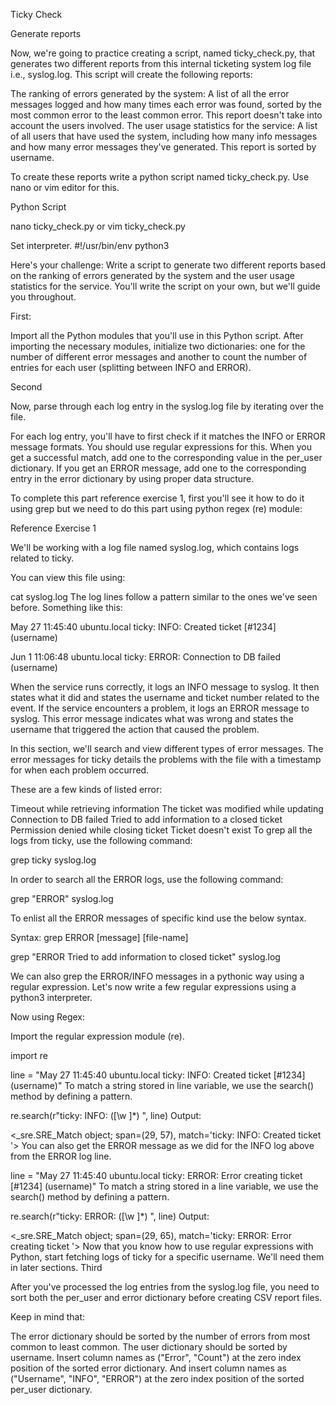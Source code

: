 Ticky Check

Generate reports

Now, we're going to practice creating a script, named ticky_check.py, that generates two different reports from this internal ticketing system log file i.e., syslog.log. This script will create the following reports:

The ranking of errors generated by the system: A list of all the error messages logged and how many times each error was found, sorted by the most common error to the least common error. This report doesn't take into account the users involved. The user usage statistics for the service: A list of all users that have used the system, including how many info messages and how many error messages they've generated. This report is sorted by username.

To create these reports write a python script named ticky_check.py. Use nano or vim editor for this.

Python Script

nano ticky_check.py or vim ticky_check.py

Set interpreter.
#!/usr/bin/env python3

Here's your challenge:
Write a script to generate two different reports based on the ranking of errors generated by the system and the user usage statistics for the service. You'll write the script on your own, but we'll guide you throughout.

First:

Import all the Python modules that you'll use in this Python script. After importing the necessary modules, initialize two dictionaries: one for the number of different error messages and another to count the number of entries for each user (splitting between INFO and ERROR).

Second

Now, parse through each log entry in the syslog.log file by iterating over the file.

For each log entry, you'll have to first check if it matches the INFO or ERROR message formats. You should use regular expressions for this. When you get a successful match, add one to the corresponding value in the per_user dictionary. If you get an ERROR message, add one to the corresponding entry in the error dictionary by using proper data structure.

To complete this part reference exercise 1, first you'll see it how to do it using grep but we need to do this part using python regex (re) module:

Reference Exercise 1

We'll be working with a log file named syslog.log, which contains logs related to ticky.

You can view this file using:

cat syslog.log The log lines follow a pattern similar to the ones we've seen before. Something like this:

May 27 11:45:40 ubuntu.local ticky: INFO: Created ticket [#1234] (username)

Jun 1 11:06:48 ubuntu.local ticky: ERROR: Connection to DB failed (username)

When the service runs correctly, it logs an INFO message to syslog. It then states what it did and states the username and ticket number related to the event. If the service encounters a problem, it logs an ERROR message to syslog. This error message indicates what was wrong and states the username that triggered the action that caused the problem.

In this section, we'll search and view different types of error messages. The error messages for ticky details the problems with the file with a timestamp for when each problem occurred.

These are a few kinds of listed error:

Timeout while retrieving information The ticket was modified while updating Connection to DB failed Tried to add information to a closed ticket Permission denied while closing ticket Ticket doesn't exist To grep all the logs from ticky, use the following command:

grep ticky syslog.log

In order to search all the ERROR logs, use the following command:

grep "ERROR" syslog.log

To enlist all the ERROR messages of specific kind use the below syntax.

Syntax: grep ERROR [message] [file-name]

grep "ERROR Tried to add information to closed ticket" syslog.log

We can also grep the ERROR/INFO messages in a pythonic way using a regular expression. Let's now write a few regular expressions using a python3 interpreter.

Now using Regex:

Import the regular expression module (re).

import re

line = "May 27 11:45:40 ubuntu.local ticky: INFO: Created ticket [#1234] (username)" To match a string stored in line variable, we use the search() method by defining a pattern.

re.search(r"ticky: INFO: ([\w ]*) ", line) Output:

<_sre.SRE_Match object; span=(29, 57), match='ticky: INFO: Created ticket '> You can also get the ERROR message as we did for the INFO log above from the ERROR log line.

line = "May 27 11:45:40 ubuntu.local ticky: ERROR: Error creating ticket [#1234] (username)" To match a string stored in a line variable, we use the search() method by defining a pattern.

re.search(r"ticky: ERROR: ([\w ]*) ", line) Output:

<_sre.SRE_Match object; span=(29, 65), match='ticky: ERROR: Error creating ticket '> Now that you know how to use regular expressions with Python, start fetching logs of ticky for a specific username. We'll need them in later sections.
Third

After you've processed the log entries from the syslog.log file, you need to sort both the per_user and error dictionary before creating CSV report files.

Keep in mind that:

The error dictionary should be sorted by the number of errors from most common to least common. The user dictionary should be sorted by username. Insert column names as ("Error", "Count") at the zero index position of the sorted error dictionary. And insert column names as ("Username", "INFO", "ERROR") at the zero index position of the sorted per_user dictionary.
